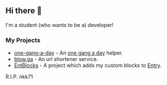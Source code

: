 ## Hi there 👋

I'm a student (who wants to be a) developer!

### My Projects
 - [one-gang-a-day](https://github.com/thoratica/one-gang-a-day) - An [one gang a day](https://www.reddit.com/r/Korean/comments/gv5u15/mustknow_korean_word_1%EC%9D%BC1%EA%B9%A1one_gang_a_day_learn/) helper.
 - [blow.ga](https://github.com/thoratica/blow.ga) - An url shortener service.
 - [EntBlocks](https://github.com/thoratica/EntBlocks) - A project which adds my custom blocks to [Entry](https://playentry.org).

R.I.P. nkk71
